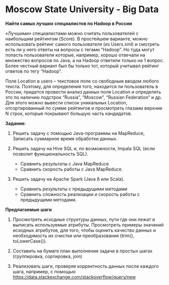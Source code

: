 # Moscow State University - Big Data

**Найти самых лучших специалистов по Hadoop в России**

«Лучшими» специалистами можно считать пользователей с наибольшим рейтингом (Score).  В простейшем варианте, можно использовать рейтинг самого пользователя (из Users.xml) и смотреть есть ли у него ответы на вопросы с тегами “Hadoop”. Но туда могут попасть пользователи которые, например, хорошо отвечали на множество вопросов по Java, а на Hadoop ответили только на 1 вопрос. Более честный вариант был бы только тот, который учитывал рейтинг ответов по тегу “Hadoop”. 

Поле Location в users – текстовое поле со свободным вводом любого текста. Поэтому, для определения того, находится ли пользователь в России, придется провести анализ данных поля Location и определять это по наличию подстрок “Russia”, “Moscow”, “Russian Federation” и др. Для этого можно вывести список уникальных Location, отсортированный по сумме рейтингов и просмотреть глазами верхние N строк, которые покрывают большую часть кандидатов.

**Задание**:

1. Решить задачу с помощью Java-программы на MapReduce, Записать суммарное время обработки данных. 

2. Решить задачу на Hive SQL и, по возможности, Impala SQL (если позволит функциональность SQL).
    * Сравнить результаты с Java MapReduce
    * Cравнить скорость работы с Java MapReduce.

3. Решить задачу на Apache Spark (Java 8 или Scala). 
    * Сравнить результаты с предыдущими методами
    * Сравнить сложность реализации и скорость работы с предыдущими  методами.

**Предлагаемые шаги**

1. Просмотреть исходные структуры данных, пути где они лежат и выписать используемые атрибуты. Просмотреть примеры значений исходных атрибутов, для того, чтобы оценить качество данных и необходимость их очистки или преобразования (trim(), toLowerCase()).

2. Составить на бумаге план выполнения задачи в простых шагах (группировка, сортировка, join)

3. Реализовать шаги, проверяя корректность данных после каждого шага, например, с помощью https://data.stackexchange.com/stackoverflow/query/new
